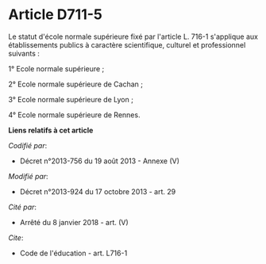 # Article D711-5

Le statut d'école normale supérieure fixé par l'article L. 716-1 s'applique aux établissements publics à caractère
scientifique, culturel et professionnel suivants : 

1° Ecole normale supérieure ; 

2° Ecole normale supérieure de Cachan ; 

3° Ecole normale supérieure de Lyon ;

4° Ecole normale supérieure de Rennes.

**Liens relatifs à cet article**

_Codifié par_:

  - Décret n°2013-756 du 19 août 2013 -  Annexe (V)

_Modifié par_:

  - Décret n°2013-924 du 17 octobre 2013 - art. 29

_Cité par_:

  - Arrêté du 8 janvier 2018 - art. (V)

_Cite_:

  - Code de l'éducation - art. L716-1
